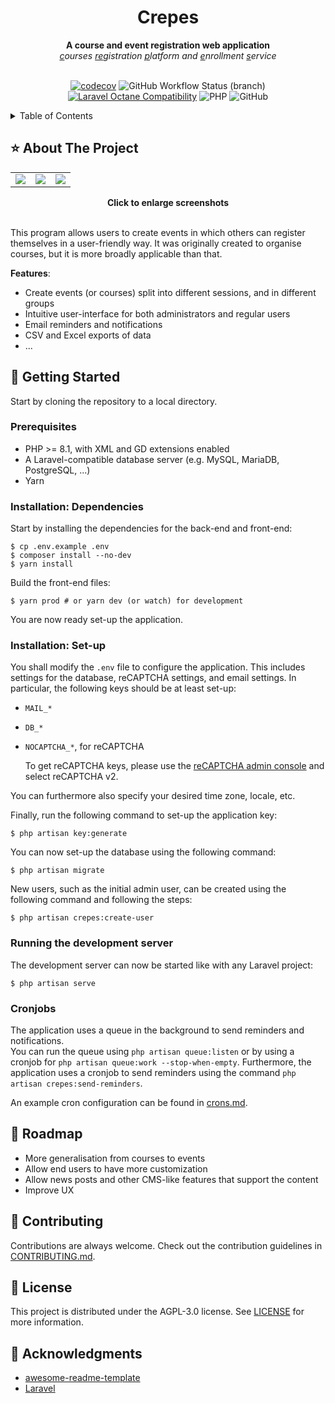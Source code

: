 <div align="center">
<h1>Crepes</h1>
<strong>A course and event registration web application</strong>
<br>
<em><ins>c</ins>ourses <ins>re</ins>gistration <ins>p</ins>latform and <ins>e</ins>nrollment <ins>s</ins>ervice</em>
<br><br>

[![codecov](https://img.shields.io/codecov/c/github/nielsdos/crepes?logo=codecov&style=for-the-badge&token=708N5Z15C5)](https://codecov.io/github/nielsdos/crepes)
![GitHub Workflow Status (branch)](https://img.shields.io/github/workflow/status/nielsdos/crepes/CI/main?style=for-the-badge)
[![Laravel Octane Compatibility](https://img.shields.io/badge/Laravel%20Octane-Compatible-success?style=for-the-badge&logo=laravel)](https://laravel.com/docs/9.x/octane#introduction)
![PHP](https://img.shields.io/badge/PHP%3E=8.1-777BB4?style=for-the-badge&logo=php&logoColor=white)
![GitHub](https://img.shields.io/github/license/nielsdos/crepes?style=for-the-badge)

</div>

<details>
  <summary>Table of Contents</summary>
  <ol>
    <li>
      <a href="#star-about-the-project">About The Project</a>
    </li>
    <li>
      <a href="#toolbox-getting-started">Getting Started</a>
      <ul>
        <li><a href="#prerequisites">Prerequisites</a></li>
        <li><a href="#installation-dependencies">Installation: Dependencies</a></li>
        <li><a href="#installation-set-up">Installation: Set-up</a></li>
        <li><a href="#running-the-development-server">Running the development server</a></li>
        <li><a href="#cronjobs">Cronjobs</a></li>
      </ul>
    </li>
    <li><a href="#compass-roadmap">Roadmap</a></li>
    <li><a href="#wave-contributing">Contributing</a></li>
    <li><a href="#scroll-license">License</a></li>
    <li><a href="#gem-acknowledgments">Acknowledgments</a></li>
  </ol>
</details>

## :star: About The Project

<table>
    <tr>
        <td><img src="https://user-images.githubusercontent.com/7771979/202927645-16e68c61-dbf9-49ae-af9f-2e1481db8ab6.png"></td>
        <td><img src="https://user-images.githubusercontent.com/7771979/202927721-ccba6ab0-af21-4844-96c1-a1b5fa125a27.png"></td>
        <td><img src="https://user-images.githubusercontent.com/7771979/202927735-536d7b47-db5b-4ce9-9b6b-032ec89ab1ef.png"></td>
    </tr>
</table>
<div align="center"><strong>Click to enlarge screenshots</strong></div>
<br>
<p>
This program allows users to create events in which others can register themselves in a user-friendly way.
It was originally created to organise courses, but it is more broadly applicable than that.
</p>

**Features**:
- Create events (or courses) split into different sessions, and in different groups
- Intuitive user-interface for both administrators and regular users
- Email reminders and notifications
- CSV and Excel exports of data
- ...

## :toolbox: Getting Started

Start by cloning the repository to a local directory.

### Prerequisites

* PHP >= 8.1, with XML and GD extensions enabled
* A Laravel-compatible database server (e.g. MySQL, MariaDB, PostgreSQL, ...)
* Yarn

### Installation: Dependencies

Start by installing the dependencies for the back-end and front-end:

```
$ cp .env.example .env
$ composer install --no-dev
$ yarn install
```

Build the front-end files:

```
$ yarn prod # or yarn dev (or watch) for development
```

You are now ready set-up the application.

### Installation: Set-up

You shall modify the `.env` file to configure the application. This includes settings for the database, reCAPTCHA settings, and email settings.
In particular, the following keys should be at least set-up:

- `MAIL_*`
- `DB_*`
- `NOCAPTCHA_*`, for reCAPTCHA

  To get reCAPTCHA keys, please use the [reCAPTCHA admin console](https://www.google.com/recaptcha/admin/create) and select reCAPTCHA v2.

You can furthermore also specify your desired time zone, locale, etc.

Finally, run the following command to set-up the application key:

```
$ php artisan key:generate
```

You can now set-up the database using the following command:

```
$ php artisan migrate
```

New users, such as the initial admin user, can be created using the following command and following the steps:

```
$ php artisan crepes:create-user
```

### Running the development server

The development server can now be started like with any Laravel project:

```
$ php artisan serve
```

### Cronjobs

The application uses a queue in the background to send reminders and notifications.
<br>
You can run the queue using `php artisan queue:listen` or by using a cronjob for `php artisan queue:work --stop-when-empty`.
Furthermore, the application uses a cronjob to send reminders using the command `php artisan crepes:send-reminders`.

An example cron configuration can be found in [crons.md](crons.md).

## :compass: Roadmap

- More generalisation from courses to events
- Allow end users to have more customization
- Allow news posts and other CMS-like features that support the content
- Improve UX

## :wave: Contributing

Contributions are always welcome. Check out the contribution guidelines in [CONTRIBUTING.md](CONTRIBUTING.md).

## :scroll: License

This project is distributed under the AGPL-3.0 license. See [LICENSE](LICENSE) for more information.

## :gem: Acknowledgments

 - [awesome-readme-template](https://github.com/Louis3797/awesome-readme-template/blob/main/README.md)
 - [Laravel](https://github.com/laravel/framework)
